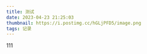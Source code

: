 ```yaml
---
title: 测试
date: 2023-04-23 21:25:03
thumbnail: https://i.postimg.cc/hGLjPFD5/image.png
tags: 记录
---
```

111